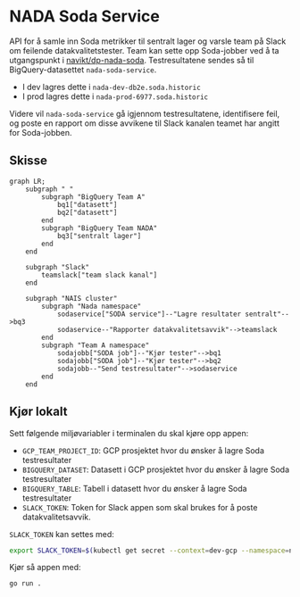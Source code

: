 # NADA Soda Service

API for å samle inn Soda metrikker til sentralt lager og varsle team på Slack om feilende datakvalitetstester.
Team kan sette opp Soda-jobber ved å ta utgangspunkt i [navikt/dp-nada-soda](https://github.com/navikt/dp-nada-soda). 
Testresultatene sendes så til BigQuery-datasettet `nada-soda-service`.

- I dev lagres dette i `nada-dev-db2e.soda.historic`
- I prod lagres dette i `nada-prod-6977.soda.historic`

Videre vil `nada-soda-service` gå igjennom testresultatene, identifisere feil, og poste en rapport om disse avvikene til Slack kanalen teamet har angitt for Soda-jobben.

## Skisse

````mermaid
graph LR;
    subgraph " "
        subgraph "BigQuery Team A"
            bq1["datasett"]
            bq2["datasett"]
        end
        subgraph "BigQuery Team NADA"
            bq3["sentralt lager"]
        end
    end

    subgraph "Slack"
        teamslack["team slack kanal"]
    end

    subgraph "NAIS cluster"
        subgraph "Nada namespace"
            sodaservice["SODA service"]--"Lagre resultater sentralt"-->bq3
            sodaservice--"Rapporter datakvalitetsavvik"-->teamslack
        end
        subgraph "Team A namespace"
            sodajobb["SODA job"]--"Kjør tester"-->bq1
            sodajobb["SODA job"]--"Kjør tester"-->bq2
            sodajobb--"Send testresultater"-->sodaservice
        end
    end
````

## Kjør lokalt

Sett følgende miljøvariabler i terminalen du skal kjøre opp appen:

- `GCP_TEAM_PROJECT_ID`: GCP prosjektet hvor du ønsker å lagre Soda testresultater
- `BIGQUERY_DATASET`: Datasett i GCP prosjektet hvor du ønsker å lagre Soda testresultater
- `BIGQUERY_TABLE`: Tabell i datasett hvor du ønsker å lagre Soda testresultater
- `SLACK_TOKEN`: Token for Slack appen som skal brukes for å poste datakvalitetsavvik. 

`SLACK_TOKEN` kan settes med:
````bash
export SLACK_TOKEN=$(kubectl get secret --context=dev-gcp --namespace=nada slack-token -o jsonpath='{.data.SLACK_TOKEN}' | base64 -d)`
````

Kjør så appen med:
````bash
go run .
````
